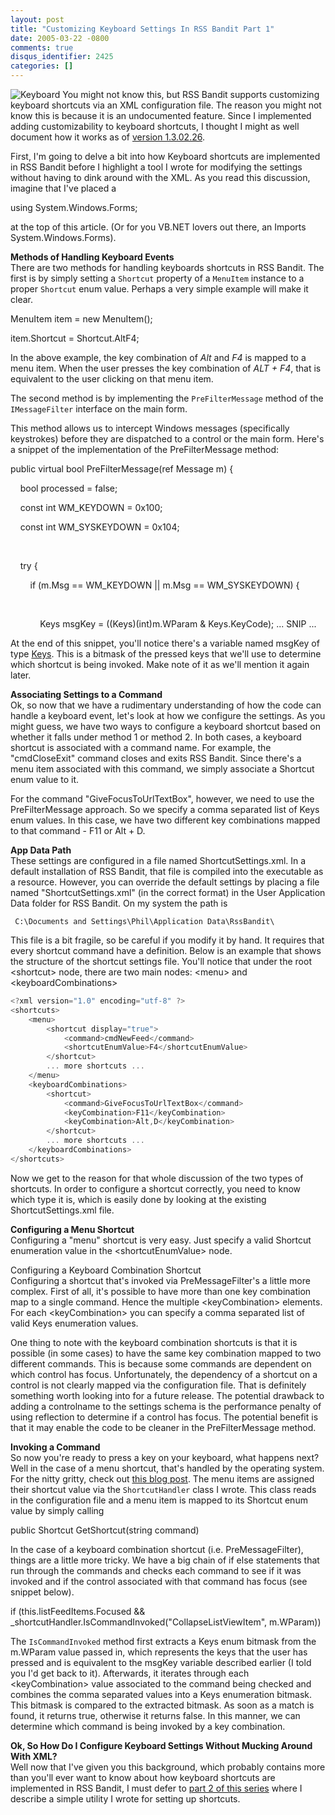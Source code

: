 ```yaml
---
layout: post
title: "Customizing Keyboard Settings In RSS Bandit Part 1"
date: 2005-03-22 -0800
comments: true
disqus_identifier: 2425
categories: []
---
```

![Keyboard](/images/Keyboard.jpg) You might not know this, but RSS
Bandit supports customizing keyboard shortcuts via an XML configuration
file. The reason you might not know this is because it is an
undocumented feature. Since I implemented adding customizability to
keyboard shortcuts, I thought I might as well document how it works as
of [version 1.3.02.26](http://haacked.com/archive/2005/03/20/2411.aspx).

First, I'm going to delve a bit into how Keyboard shortcuts are
implemented in RSS Bandit before I highlight a tool I wrote for
modifying the settings without having to dink around with the XML. As
you read this discussion, imagine that I've placed a

using System.Windows.Forms;

at the top of this article. (Or for you VB.NET lovers out there, an
Imports System.Windows.Forms).

**Methods of Handling Keyboard Events**\
 There are two methods for handling keyboards shortcuts in RSS Bandit.
The first is by simply setting a `Shortcut` property of a `MenuItem`
instance to a proper `Shortcut` enum value. Perhaps a very simple
example will make it clear.

MenuItem item = new MenuItem();

item.Shortcut = Shortcut.AltF4;

In the above example, the key combination of *Alt* and *F4* is mapped to
a menu item. When the user presses the key combination of *ALT + F4*,
that is equivalent to the user clicking on that menu item.

The second method is by implementing the `PreFilterMessage` method of
the `IMessageFilter` interface on the main form.

This method allows us to intercept Windows messages (specifically
keystrokes) before they are dispatched to a control or the main form.
Here's a snippet of the implementation of the PreFilterMessage method:

public virtual bool PreFilterMessage(ref Message m) {

    bool processed = false;

    const int WM\_KEYDOWN = 0x100;

    const int WM\_SYSKEYDOWN = 0x104;

 

    try {

        if (m.Msg == WM\_KEYDOWN || m.Msg == WM\_SYSKEYDOWN) {

           

            Keys msgKey = ((Keys)(int)m.WParam & Keys.KeyCode); ... SNIP
...

At the end of this snippet, you'll notice there's a variable named
msgKey of type
[Keys](http://msdn.microsoft.com/library/default.asp?url=/library/en-us/cpref/html/frlrfSystemWindowsFormsKeysClassTopic.asp).
This is a bitmask of the pressed keys that we'll use to determine which
shortcut is being invoked. Make note of it as we'll mention it again
later.

**Associating Settings to a Command**\
 Ok, so now that we have a rudimentary understanding of how the code can
handle a keyboard event, let's look at how we configure the settings. As
you might guess, we have two ways to configure a keyboard shortcut based
on whether it falls under method 1 or method 2. In both cases, a
keyboard shortcut is associated with a command name. For example, the
"cmdCloseExit" command closes and exits RSS Bandit. Since there's a menu
item associated with this command, we simply associate a Shortcut enum
value to it.

For the command "GiveFocusToUrlTextBox", however, we need to use the
PreFilterMessage approach. So we specify a comma separated list of Keys
enum values. In this case, we have two different key combinations mapped
to that command - F11 or Alt + D.

**App Data Path**\
 These settings are configured in a file named ShortcutSettings.xml. In
a default installation of RSS Bandit, that file is compiled into the
executable as a resource. However, you can override the default settings
by placing a file named "ShortcutSettings.xml" (in the correct format)
in the User Application Data folder for RSS Bandit. On my system the
path is

` C:\Documents and Settings\Phil\Application Data\RssBandit\`

This file is a bit fragile, so be careful if you modify it by hand. It
requires that every shortcut command have a definition. Below is an
example that shows the structure of the shortcut settings file. You'll
notice that under the root \<shortcut\> node, there are two main nodes:
\<menu\> and \<keyboardCombinations\>

```csharp
<?xml version="1.0" encoding="utf-8" ?> 
<shortcuts>
    <menu>
        <shortcut display="true">
            <command>cmdNewFeed</command>
            <shortcutEnumValue>F4</shortcutEnumValue>
        </shortcut>
        ... more shortcuts ...
    </menu>
    <keyboardCombinations>
        <shortcut>
            <command>GiveFocusToUrlTextBox</command>
            <keyCombination>F11</keyCombination>
            <keyCombination>Alt,D</keyCombination>
        </shortcut>    
        ... more shortcuts ...
    </keyboardCombinations>
</shortcuts>
```

Now we get to the reason for that whole discussion of the two types of
shortcuts. In order to configure a shortcut correctly, you need to know
which type it is, which is easily done by looking at the existing
ShortcutSettings.xml file.

**Configuring a Menu Shortcut**\
 Configuring a "menu" shortcut is very easy. Just specify a valid
Shortcut enumeration value in the \<shortcutEnumValue\> node.

Configuring a Keyboard Combination Shortcut\
 Configuring a shortcut that's invoked via PreMessageFilter's a little
more complex. First of all, it's possible to have more than one key
combination map to a single command. Hence the multiple
\<keyCombination\> elements. For each \<keyCombination\> you can specify
a comma separated list of valid Keys enumeration values.

One thing to note with the keyboard combination shortcuts is that it is
possible (in some cases) to have the same key combination mapped to two
different commands. This is because some commands are dependent on which
control has focus. Unfortunately, the dependency of a shortcut on a
control is not clearly mapped via the configuration file. That is
definitely something worth looking into for a future release. The
potential drawback to adding a controlname to the settings schema is the
performance penalty of using reflection to determine if a control has
focus. The potential benefit is that it may enable the code to be
cleaner in the PreFilterMessage method.

**Invoking a Command**\
 So now you're ready to press a key on your keyboard, what happens next?
Well in the case of a menu shortcut, that's handled by the operating
system. For the nitty gritty, check out [this blog
post](http://blogs.msdn.com/jfoscoding/archive/2005/01/24/359334.aspx).
The menu items are assigned their shortcut value via the
`ShortcutHandler` class I wrote. This class reads in the configuration
file and a menu item is mapped to its Shortcut enum value by simply
calling

public Shortcut GetShortcut(string command)

In the case of a keyboard combination shortcut (i.e. PreMessageFilter),
things are a little more tricky. We have a big chain of if else
statements that run through the commands and checks each command to see
if it was invoked and if the control associated with that command has
focus (see snippet below).

if (this.listFeedItems.Focused &&
\_shortcutHandler.IsCommandInvoked("CollapseListViewItem", m.WParam))

The `IsCommandInvoked` method first extracts a Keys enum bitmask from
the m.WParam value passed in, which represents the keys that the user
has pressed and is equivalent to the msgKey variable described earlier
(I told you I'd get back to it). Afterwards, it iterates through each
\<keyCombination\> value associated to the command being checked and
combines the comma separated values into a Keys enumeration bitmask.
This bitmask is compared to the extracted bitmask. As soon as a match is
found, it returns true, otherwise it returns false. In this manner, we
can determine which command is being invoked by a key combination.

**Ok, So How Do I Configure Keyboard Settings Without Mucking Around
With XML?**\
 Well now that I've given you this background, which probably contains
more than you'll ever want to know about how keyboard shortcuts are
implemented in RSS Bandit, I must defer to [part 2 of this
series](http://haacked.com/archive/2005/03/22/CustomizingKeyboardSettingsPart2.aspx)
where I describe a simple utility I wrote for setting up shortcuts.


